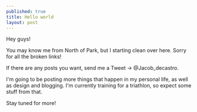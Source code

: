 ```yaml
---
published: true
title: Hello world
layout: post
---
```

Hey guys!

You may know me from North of Park, but I starting clean over here. Sorry for all the broken links!

If there are any posts you want, send me a Tweet -> @Jacob_decastro.

I'm going to be posting more things that happen in my personal life, as well as design and blogging. I'm currently training for a triathlon, so expect some stuff from that.

Stay tuned for more!
